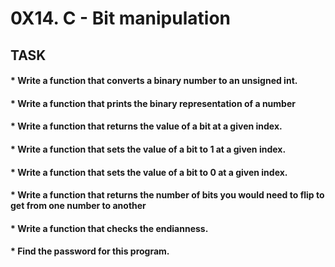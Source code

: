 # 0X14. C - Bit manipulation

## TASK
#### * Write a function that converts a binary number to an unsigned int.
#### * Write a function that prints the binary representation of a number
#### * Write a function that returns the value of a bit at a given index.
#### * Write a function that sets the value of a bit to 1 at a given index.
#### * Write a function that sets the value of a bit to 0 at a given index.
#### * Write a function that returns the number of bits you would need to flip to get from one number to another
#### * Write a function that checks the endianness.
#### * Find the password for this program.
